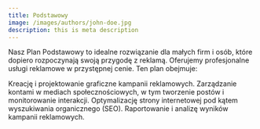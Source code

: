 ```yaml
---
title: Podstawowy
image: /images/authors/john-doe.jpg
description: this is meta description
---
```


Nasz Plan Podstawowy to idealne rozwiązanie dla małych firm i osób, które dopiero rozpoczynają swoją przygodę z reklamą. Oferujemy profesjonalne usługi reklamowe w przystępnej cenie. Ten plan obejmuje:

Kreację i projektowanie graficzne kampanii reklamowych.
Zarządzanie kontami w mediach społecznościowych, w tym tworzenie postów i monitorowanie interakcji.
Optymalizację strony internetowej pod kątem wyszukiwania organicznego (SEO).
Raportowanie i analizę wyników kampanii reklamowych.